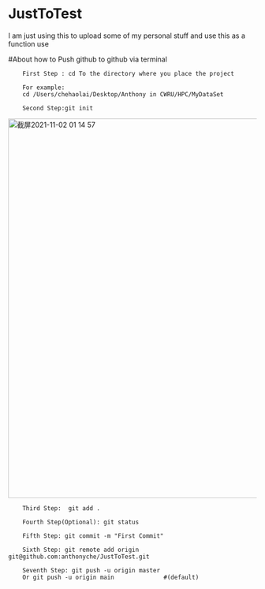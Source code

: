 # JustToTest
I am just using this to upload some of my personal stuff and use this as a function use


#About how to Push github to github via terminal

        First Step : cd To the directory where you place the project

        For example: 
        cd /Users/chehaolai/Desktop/Anthony in CWRU/HPC/MyDataSet

        Second Step:git init

<img width="770" alt="截屏2021-11-02 01 14 57" src="https://user-images.githubusercontent.com/22487666/139790353-95d80f15-80e0-41d7-b49c-0fe08e5e75ba.png">

        Third Step:  git add .

        Fourth Step(Optional): git status 

        Fifth Step: git commit -m "First Commit"

        Sixth Step: git remote add origin git@github.com:anthonyche/JustToTest.git

        Seventh Step: git push -u origin master
        Or git push -u origin main              #(default)
